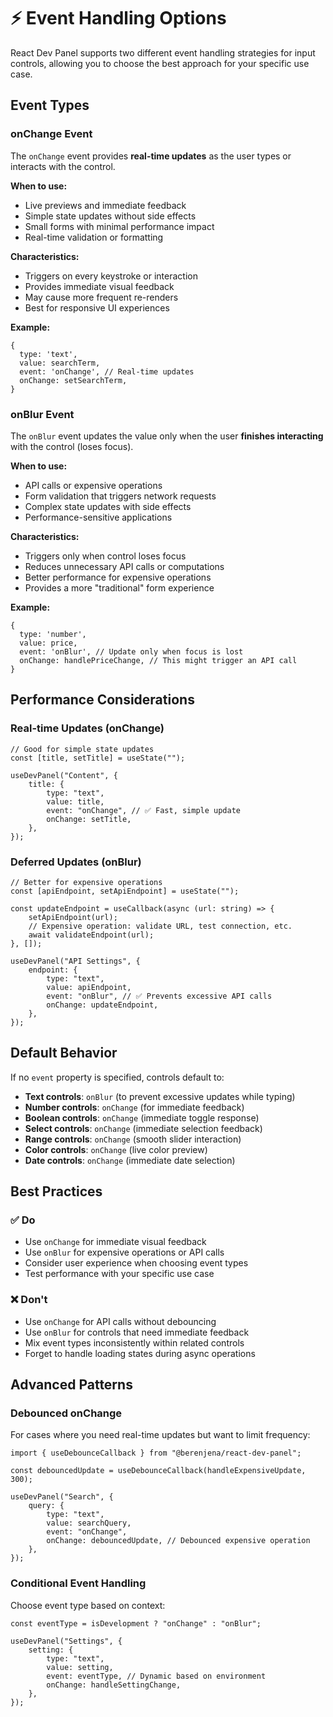 # ⚡ Event Handling Options

React Dev Panel supports two different event handling strategies for input controls, allowing you to choose the best approach for your specific use case.

## Event Types

### onChange Event

The `onChange` event provides **real-time updates** as the user types or interacts with the control.

**When to use:**

-   Live previews and immediate feedback
-   Simple state updates without side effects
-   Small forms with minimal performance impact
-   Real-time validation or formatting

**Characteristics:**

-   Triggers on every keystroke or interaction
-   Provides immediate visual feedback
-   May cause more frequent re-renders
-   Best for responsive UI experiences

**Example:**

```tsx
{
  type: 'text',
  value: searchTerm,
  event: 'onChange', // Real-time updates
  onChange: setSearchTerm,
}
```

### onBlur Event

The `onBlur` event updates the value only when the user **finishes interacting** with the control (loses focus).

**When to use:**

-   API calls or expensive operations
-   Form validation that triggers network requests
-   Complex state updates with side effects
-   Performance-sensitive applications

**Characteristics:**

-   Triggers only when control loses focus
-   Reduces unnecessary API calls or computations
-   Better performance for expensive operations
-   Provides a more "traditional" form experience

**Example:**

```tsx
{
  type: 'number',
  value: price,
  event: 'onBlur', // Update only when focus is lost
  onChange: handlePriceChange, // This might trigger an API call
}
```

## Performance Considerations

### Real-time Updates (onChange)

```tsx
// Good for simple state updates
const [title, setTitle] = useState("");

useDevPanel("Content", {
	title: {
		type: "text",
		value: title,
		event: "onChange", // ✅ Fast, simple update
		onChange: setTitle,
	},
});
```

### Deferred Updates (onBlur)

```tsx
// Better for expensive operations
const [apiEndpoint, setApiEndpoint] = useState("");

const updateEndpoint = useCallback(async (url: string) => {
	setApiEndpoint(url);
	// Expensive operation: validate URL, test connection, etc.
	await validateEndpoint(url);
}, []);

useDevPanel("API Settings", {
	endpoint: {
		type: "text",
		value: apiEndpoint,
		event: "onBlur", // ✅ Prevents excessive API calls
		onChange: updateEndpoint,
	},
});
```

## Default Behavior

If no `event` property is specified, controls default to:

-   **Text controls**: `onBlur` (to prevent excessive updates while typing)
-   **Number controls**: `onChange` (for immediate feedback)
-   **Boolean controls**: `onChange` (immediate toggle response)
-   **Select controls**: `onChange` (immediate selection feedback)
-   **Range controls**: `onChange` (smooth slider interaction)
-   **Color controls**: `onChange` (live color preview)
-   **Date controls**: `onChange` (immediate date selection)

## Best Practices

### ✅ Do

-   Use `onChange` for immediate visual feedback
-   Use `onBlur` for expensive operations or API calls
-   Consider user experience when choosing event types
-   Test performance with your specific use case

### ❌ Don't

-   Use `onChange` for API calls without debouncing
-   Use `onBlur` for controls that need immediate feedback
-   Mix event types inconsistently within related controls
-   Forget to handle loading states during async operations

## Advanced Patterns

### Debounced onChange

For cases where you need real-time updates but want to limit frequency:

```tsx
import { useDebounceCallback } from "@berenjena/react-dev-panel";

const debouncedUpdate = useDebounceCallback(handleExpensiveUpdate, 300);

useDevPanel("Search", {
	query: {
		type: "text",
		value: searchQuery,
		event: "onChange",
		onChange: debouncedUpdate, // Debounced expensive operation
	},
});
```

### Conditional Event Handling

Choose event type based on context:

```tsx
const eventType = isDevelopment ? "onChange" : "onBlur";

useDevPanel("Settings", {
	setting: {
		type: "text",
		value: setting,
		event: eventType, // Dynamic based on environment
		onChange: handleSettingChange,
	},
});
```
